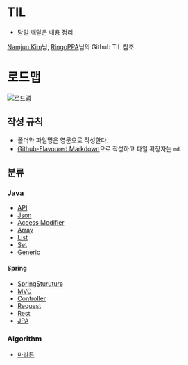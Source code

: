# TIL

 * 당일 깨달은 내용 정리

[Namjun Kim](https://github.com/namjunemy)님, [RingoPPA](https://github.com/ksu3101)님의 Github TIL 참조.
# 로드맵

![로드맵](https://velog.velcdn.com/images/jo_dbsgh95/post/6c391921-a6ec-4839-ba23-4490c1c5ebfc/image.png)

## 작성 규칙

* 폴더와 파일명은 영문으로 작성한다.
* [Github-Flavoured Markdown](https://guides.github.com/features/mastering-markdown/)으로 작성하고 파일 확장자는 `md`. 

## 분류

### Java

* [API](https://github.com/asbazq/TIL/blob/main/python/API.md)
* [Json](https://github.com/asbazq/TIL/blob/master/Java/Json.md)
* [Access Modifier](https://github.com/asbazq/TIL/blob/master/Java/Access%20Modifier.md)
* [Array](https://github.com/asbazq/TIL/blob/master/Java/Array.md)
* [List](https://github.com/asbazq/TIL/blob/master/Java/List.md)
* [Set](https://github.com/asbazq/TIL/blob/master/Java/Set.md)
* [Generic](https://github.com/asbazq/TIL/blob/master/Java/Generic.md)

#### Spring

* [SpringSturuture](https://github.com/asbazq/TIL/blob/c1cb6ab946f83525d4556e4aa55f2e66ae7f9cab/Java/Spring/SpringStruture.md)
* [MVC](https://github.com/asbazq/TIL/blob/master/Java/Spring/MVC.md) 
* [Controller](https://github.com/asbazq/TIL/blob/master/Java/Spring/Controller.md)
* [Request](https://github.com/asbazq/TIL/blob/master/Java/Spring/Request.md)
* [Rest](https://github.com/asbazq/TIL/blob/master/Java/Spring/Rest.md)
* [JPA](https://github.com/asbazq/TIL/blob/master/Java/Spring/JPA.md)

### Algorithm

* [마라톤](https://github.com/asbazq/TIL/blob/a93cfde38688e78fe29c03bc56021aafdced2190/algorithm/marathon.md)
